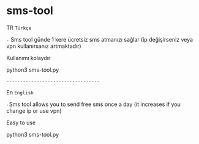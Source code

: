 # sms-tool
 TR `Türkçe` 
 
`-` Sms tool günde 1 kere ücretsiz sms atmanızı sağlar (ip değişirseniz veya vpn kullanırsanız artmaktadır)

Kullanımı kolaydır 

python3 sms-tool.py


`----------------------------------`

En `English`

`-`Sms tool allows you to send free sms once a day (it increases if you change ip or use vpn)

Easy to use 

python3 sms-tool.py
